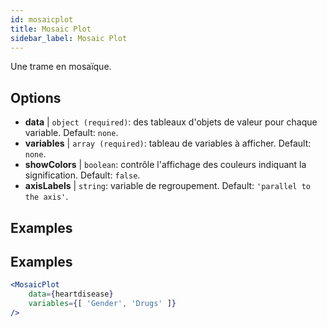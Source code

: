 ```yaml
---
id: mosaicplot
title: Mosaic Plot
sidebar_label: Mosaic Plot
---
```


Une trame en mosaïque.

## Options

* __data__ | `object (required)`: des tableaux d'objets de valeur pour chaque variable. Default: `none`.
* __variables__ | `array (required)`: tableau de variables à afficher. Default: `none`.
* __showColors__ | `boolean`: contrôle l'affichage des couleurs indiquant la signification. Default: `false`.
* __axisLabels__ | `string`: variable de regroupement. Default: `'parallel to the axis'`.


## Examples

## Examples

```jsx live
<MosaicPlot
    data={heartdisease} 
    variables={[ 'Gender', 'Drugs' ]}
/>
```
